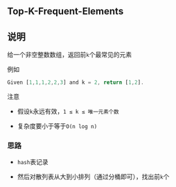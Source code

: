 ## Top-K-Frequent-Elements

## 说明

给一个非空整数数组，返回前`k`个最常见的元素

例如

```js
Given [1,1,1,2,2,3] and k = 2, return [1,2].
```

注意

- 假设`k`永远有效，`1 ≤ k ≤ 唯一元素个数`

- 复杂度要小于等于`O(n log n)`

### 思路

- `hash`表记录

- 然后对散列表从大到小排列（通过分桶即可），找出前`k`个